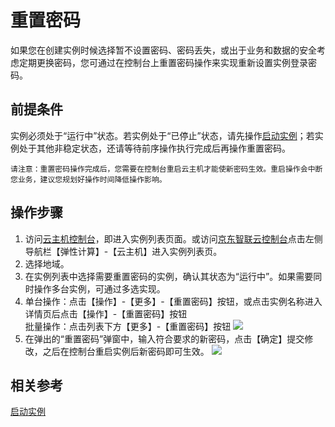 # 重置密码

如果您在创建实例时候选择暂不设置密码、密码丢失，或出于业务和数据的安全考虑定期更换密码，您可通过在控制台上重置密码操作来实现重新设置实例登录密码。

## 前提条件

实例必须处于“运行中”状态。若实例处于“已停止”状态，请先操作[启动实例](Start-Instance.md)；若实例处于其他非稳定状态，还请等待前序操作执行完成后再操作重置密码。
	
	请注意：重置密码操作完成后，您需要在控制台重启云主机才能使新密码生效。重启操作会中断您业务，建议您规划好操作时间降低操作影响。

## 操作步骤
1. 访问[云主机控制台](https://cns-console.jdcloud.com/host/compute/list)，即进入实例列表页面。或访问[京东智联云控制台](https://console.jdcloud.com)点击左侧导航栏【弹性计算】-【云主机】进入实例列表页。
2. 选择地域。
3. 在实例列表中选择需要重置密码的实例，确认其状态为“运行中”。如果需要同时操作多台实例，可通过多选实现。
4. 单台操作：点击【操作】-【更多】-【重置密码】按钮，或点击实例名称进入详情页后点击【操作】-【重置密码】按钮
<br>批量操作：点击列表下方【更多】-【重置密码】按钮
![](../../../../../image/vm/resetpassword1.png)
5. 在弹出的“重置密码”弹窗中，输入符合要求的新密码，点击【确定】提交修改，之后在控制台重启实例后新密码即可生效。
![](../../../../../image/vm/resetpassword2.png)

## 相关参考

[启动实例](Start-Instance.md)
